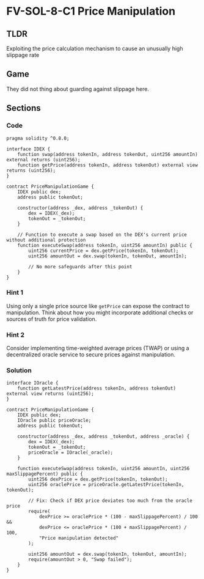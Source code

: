 # FV-SOL-8-C1 Price Manipulation

## TLDR

Exploiting the price calculation mechanism to cause an unusually high slippage rate

## Game

They did not thing about guarding against slippage here.

## Sections
### Code
```solidity
pragma solidity ^0.8.0;

interface IDEX {
    function swap(address tokenIn, address tokenOut, uint256 amountIn) external returns (uint256);
    function getPrice(address tokenIn, address tokenOut) external view returns (uint256);
}

contract PriceManipulationGame {
    IDEX public dex;
    address public tokenOut;

    constructor(address _dex, address _tokenOut) {
        dex = IDEX(_dex);
        tokenOut = _tokenOut;
    }

    // Function to execute a swap based on the DEX's current price without additional protection
    function executeSwap(address tokenIn, uint256 amountIn) public {
        uint256 currentPrice = dex.getPrice(tokenIn, tokenOut);
        uint256 amountOut = dex.swap(tokenIn, tokenOut, amountIn);
        
        // No more safeguards after this point
    }
}
```


### Hint 1
Using only a single price source like `getPrice` can expose the contract to manipulation. Think about how you might incorporate additional checks or sources of truth for price validation.


### Hint 2
Consider implementing time-weighted average prices (TWAP) or using a decentralized oracle service to secure prices against manipulation.


### Solution
```solidity
interface IOracle {
    function getLatestPrice(address tokenIn, address tokenOut) external view returns (uint256);
}

contract PriceManipulationGame {
    IDEX public dex;
    IOracle public priceOracle;
    address public tokenOut;

    constructor(address _dex, address _tokenOut, address _oracle) {
        dex = IDEX(_dex);
        tokenOut = _tokenOut;
        priceOracle = IOracle(_oracle);
    }

    function executeSwap(address tokenIn, uint256 amountIn, uint256 maxSlippagePercent) public {
        uint256 dexPrice = dex.getPrice(tokenIn, tokenOut);
        uint256 oraclePrice = priceOracle.getLatestPrice(tokenIn, tokenOut);
        
        // Fix: Check if DEX price deviates too much from the oracle price
        require(
            dexPrice >= oraclePrice * (100 - maxSlippagePercent) / 100 &&
            dexPrice <= oraclePrice * (100 + maxSlippagePercent) / 100,
            "Price manipulation detected"
        );
        
        uint256 amountOut = dex.swap(tokenIn, tokenOut, amountIn);
        require(amountOut > 0, "Swap failed");
    }
}
```



